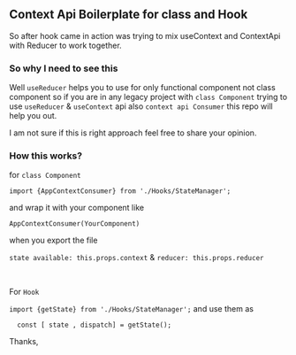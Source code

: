 ## Context Api Boilerplate for class and Hook

So after hook came in action was trying to mix useContext and ContextApi with Reducer to work together. 

### So why I need to see this
Well `useReducer` helps you to use for only functional component not class component so if you are in any legacy project with ```class Component``` trying to use `useReducer` & `useContext` api also `context api Consumer` this repo will help you out.

I am not sure if this is right approach feel free to share your opinion. 

### How this works?

for    `class Component`  

`import {AppContextConsumer} from './Hooks/StateManager';`

and wrap it with your component like

``AppContextConsumer(YourComponent)``

when you export the file

`state available: this.props.context`  & `reducer: this.props.reducer`

<br/>

For `Hook`

`import {getState} from './Hooks/StateManager';`
and use them as 

`  const [ state , dispatch] = getState();`


Thanks, 

